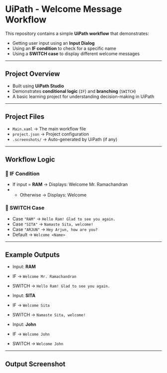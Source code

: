 # UiPath - Welcome Message Workflow

This repository contains a simple **UiPath workflow** that demonstrates:
- Getting user input using an **Input Dialog**
- Using an **IF condition** to check for a specific name
- Using a **SWITCH case** to display different welcome messages

---

## Project Overview
- Built using **UiPath Studio**
- Demonstrates **conditional logic** (`IF`) and **branching** (`SWITCH`)
- A basic learning project for understanding decision-making in UiPath

---

## Project Files
- `Main.xaml` → The main workflow file
- `project.json` → Project configuration
- `.screenshots/` → Auto-generated by UiPath (if any)

---

## Workflow Logic

### 🔹 IF Condition
- If input = **RAM** → Displays:  Welcome Mr. Ramachandran
- - Otherwise → Displays:  Welcome <Name>


### 🔹 SWITCH Case
- Case `"RAM"` → `Hello Ram! Glad to see you again.`  
- Case `"SITA"` → `Namaste Sita, welcome!`  
- Case `"ARJUN"` → `Hey Arjun, how are you?`  
- Default → `Welcome <Name>`  

---

## Example Outputs

- Input: **RAM**  
- IF → `Welcome Mr. Ramachandran`  
- SWITCH → `Hello Ram! Glad to see you again.`  

- Input: **SITA**  
- IF → `Welcome Sita`  
- SWITCH → `Namaste Sita, welcome!`  

- Input: **John**  
- IF → `Welcome John`  
- SWITCH → `Welcome John`  

---

## Output Screenshot



